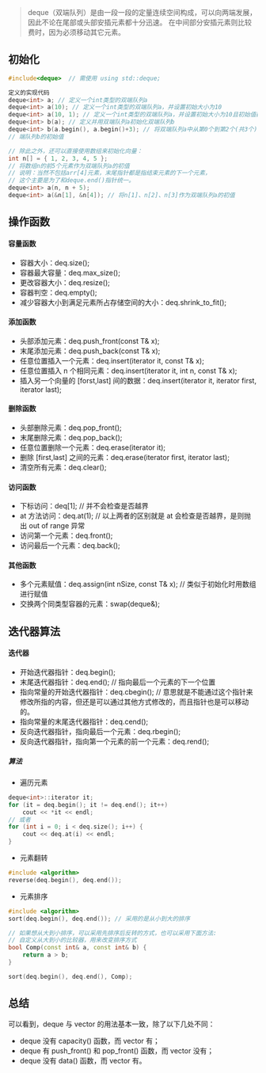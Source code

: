 ﻿
>deque（双端队列）是由一段一段的定量连续空间构成，可以向两端发展，因此不论在尾部或头部安插元素都十分迅速。 在中间部分安插元素则比较费时，因为必须移动其它元素。

## 初始化

```cpp
#include<deque>  // 需使用 using std::deque;

定义的实现代码
deque<int> a; // 定义一个int类型的双端队列a
deque<int> a(10); // 定义一个int类型的双端队列a，并设置初始大小为10
deque<int> a(10, 1); // 定义一个int类型的双端队列a，并设置初始大小为10且初始值都为1
deque<int> b(a); // 定义并用双端队列a初始化双端队列b
deque<int> b(a.begin(), a.begin()+3); // 将双端队列a中从第0个到第2个(共3个)作为双
// 端队列b的初始值

// 除此之外，还可以直接使用数组来初始化向量：
int n[] = { 1, 2, 3, 4, 5 };
// 将数组n的前5个元素作为双端队列a的初值
// 说明：当然不包括arr[4]元素，末尾指针都是指结束元素的下一个元素，
// 这个主要是为了和deque.end()指针统一。
deque<int> a(n, n + 5); 
deque<int> a(&n[1], &n[4]); // 将n[1]、n[2]、n[3]作为双端队列a的初值
```
## 操作函数
#### 容量函数
- 容器大小：deq.size();
- 容器最大容量：deq.max_size();
- 更改容器大小：deq.resize();
- 容器判空：deq.empty();
- 减少容器大小到满足元素所占存储空间的大小：deq.shrink_to_fit();
#### 添加函数
- 头部添加元素：deq.push_front(const T& x);
- 末尾添加元素：deq.push_back(const T& x);
- 任意位置插入一个元素：deq.insert(iterator it, const T& x);
- 任意位置插入 n 个相同元素：deq.insert(iterator it, int n, const T& x);
- 插入另一个向量的 [forst,last] 间的数据：deq.insert(iterator it, iterator first, iterator last);
#### 删除函数
- 头部删除元素：deq.pop_front();
- 末尾删除元素：deq.pop_back();
- 任意位置删除一个元素：deq.erase(iterator it);
- 删除 [first,last] 之间的元素：deq.erase(iterator first, iterator last);
- 清空所有元素：deq.clear();
#### 访问函数
- 下标访问：deq[1]; // 并不会检查是否越界
- at 方法访问：deq.at(1); // 以上两者的区别就是 at 会检查是否越界，是则抛出 out of range 异常
- 访问第一个元素：deq.front();
- 访问最后一个元素：deq.back();
#### 其他函数
- 多个元素赋值：deq.assign(int nSize, const T& x); // 类似于初始化时用数组进行赋值
- 交换两个同类型容器的元素：swap(deque&);
## 迭代器算法
#### 迭代器
- 开始迭代器指针：deq.begin();
- 末尾迭代器指针：deq.end(); // 指向最后一个元素的下一个位置
- 指向常量的开始迭代器指针：deq.cbegin(); // 意思就是不能通过这个指针来修改所指的内容，但还是可以通过其他方式修改的，而且指针也是可以移动的。
- 指向常量的末尾迭代器指针：deq.cend();
- 反向迭代器指针，指向最后一个元素：deq.rbegin();
- 反向迭代器指针，指向第一个元素的前一个元素：deq.rend();
##### 算法
- 遍历元素

```cpp
deque<int>::iterator it;
for (it = deq.begin(); it != deq.end(); it++)
    cout << *it << endl;
// 或者
for (int i = 0; i < deq.size(); i++) {
    cout << deq.at(i) << endl;
}
```

- 元素翻转

```cpp
#include <algorithm>
reverse(deq.begin(), deq.end());
```

- 元素排序

```cpp
#include <algorithm>
sort(deq.begin(), deq.end()); // 采用的是从小到大的排序

// 如果想从大到小排序，可以采用先排序后反转的方式，也可以采用下面方法:
// 自定义从大到小的比较器，用来改变排序方式
bool Comp(const int& a, const int& b) {
    return a > b;
}

sort(deq.begin(), deq.end(), Comp);
```
## 总结
可以看到，deque 与 vector 的用法基本一致，除了以下几处不同：

- deque 没有 capacity() 函数，而 vector 有；
- deque 有 push_front() 和 pop_front() 函数，而 vector 没有；
- deque 没有 data() 函数，而 vector 有。
